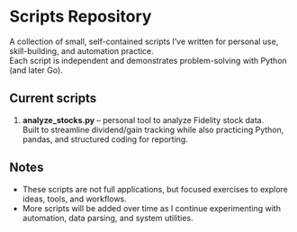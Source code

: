 # Scripts Repository

A collection of small, self-contained scripts I’ve written for personal use, skill-building, and automation practice.  
Each script is independent and demonstrates problem-solving with Python (and later Go).

## Current scripts
1. **analyze_stocks.py** – personal tool to analyze Fidelity stock data.  
   Built to streamline dividend/gain tracking while also practicing Python, pandas, and structured coding for reporting.

## Notes
- These scripts are not full applications, but focused exercises to explore ideas, tools, and workflows.  
- More scripts will be added over time as I continue experimenting with automation, data parsing, and system utilities.
